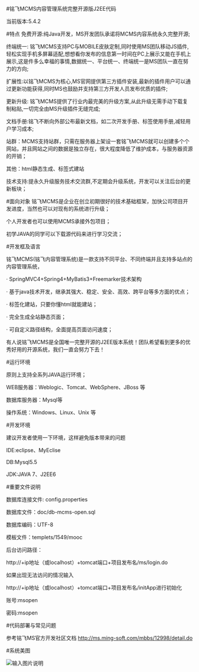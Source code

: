 #铭飞MCMS内容管理系统完整开源版J2EE代码

当前版本:5.4.2

#特点
免费开源:纯Java开发，MS开发团队承诺将MCMS内容系统永久完整开源;

终端统一: 铭飞MCMS支持PC与MOBILE皮肤定制,同时使用MS团队移动JS插件,轻松实现手机多屏幕适配,想想看你发布的信息第一时间在PC上展示又能在手机上展示,这是件多么幸福的事情,数据统一、平台统一、终端统一是MS团队一直在努力的方向;

扩展性:以铭飞MCMS为核心,MS官网提供第三方插件安装,最新的插件用户可以通过更新功能获得,同时MS也鼓励并支持第三方开发人员发布优质的插件;

更新升级: 铭飞MCMS提供了行业内最完美的升级方案,从此升级无需手动下载复制粘贴,一切完全由MS升级插件无缝完成;

文档手册:铭飞不断向外部公布最新文档，如二次开发手册、标签使用手册,减轻用户学习成本;

站群：MCMS支持站群，只需在服务器上架设一套铭飞MCMS就可以创建多个个网站，并且网站之间的数据是独立存在，很大程度降低了维护成本，与服务器资源的开销；

其他：html静态生成、标签式建站

技术支持:提永久升级服务技术交流群,不定期会升级系统，开发可以关注后台的更新板块；


#面向对象
铭飞MCMS是企业在创立初期很好的技术基础框架，加快公司项目开发进度，当然也可以对现有的系统进行升级；

个人开发者也可以使用MCMS承接外包项目；

初学JAVA的同学可以下载源代码来进行学习交流；


#开发框及语言

铭飞MCMS(铭飞内容管理系统)是一款支持不同平台、不同终端并且支持多站点的内容管理系统，

· SpringMVC4+Spring4+MyBatis3+Freemarker技术架构

· 基于java技术开发，继承其强大、稳定、安全、高效、跨平台等多方面的优点；

· 标签化建站，只要你懂html就能建站；

· 完全生成全站静态页面；

· 可自定义路径结构，全面提高页面访问速度；

有人说铭飞MCMS是全国唯一完整开源的J2EE版本系统！团队希望看到更多的优秀好用的开源系统，我们一直会努力下去！


#运行环境

原则上支持全系列JAVA运行环境；

WEB服务器：Weblogic、Tomcat、WebSphere、JBoss 等

数据库服务器：Mysql等

操作系统：Windows、Linux、Unix 等


#开发环境

建议开发者使用一下环境，这样避免版本带来的问题

IDE:eclipse、MyEclise

DB:Mysql5.5

JDK:JAVA 7、J2EE6


#重要文件说明

数据库连接文件: config.properties

数据库文件：doc/db-mcms-open.sql

数据库编码：UTF-8

模板文件：templets/1549/mooc

后台访问路径：

http://+ip地址（或localhost）+tomcat端口+项目发布名/ms/login.do

如果出现无法访问的情况输入

http://+ip地址（或localhost）+tomcat端口+项目发布名/initApp进行初始化

账号:msopen

密码:msopen


#代码部署与常见问题

参考铭飞MS官方开发社区文档 http://ms.ming-soft.com/mbbs/12998/detail.do

#系统美图

![输入图片说明](http://git.oschina.net/uploads/images/2015/1029/104525_0cfcedb7_542665.png "铭飞MS后台演示")
